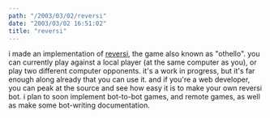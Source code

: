 ```yaml
---
path: "/2003/03/02/reversi" 
date: "2003/03/02 16:51:02" 
title: "reversi" 
---
```

<p>i made an implementation of <a href="http://www.randomchaos.com/games/reversi/">reversi</a>, the game also known as "othello". you can currently play against a local player (at the same computer as you), or play two different computer opponents. it's a work in progress, but it's far enough along already that you can use it. and if you're a web developer, you can peak at the source and see how easy it is to make your own reversi bot. i plan to soon implement bot-to-bot games, and remote games, as well as make some bot-writing documentation.</p>